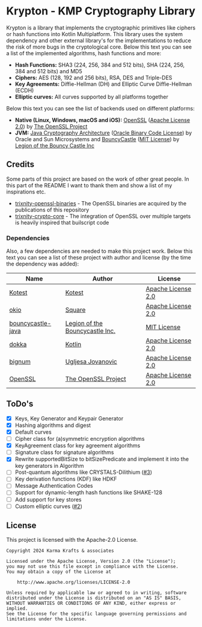 # Krypton - KMP Cryptography Library

Krypton is a library that implements the cryptographic primitives like ciphers or hash functions into Kotlin
Multiplatform. This library uses the system dependency and other external library's for the implementations to reduce
the risk of more bugs in the cryptological core. Below this text you can see a list of the implemented algorithms, hash
functions and more:

- **Hash Functions:** SHA3 (224, 256, 384 and 512 bits), SHA (224, 256, 384 and 512 bits) and MD5
- **Ciphers:** AES (128, 192 and 256 bits), RSA, DES and Triple-DES
- **Key Agreements:** Diffie-Hellman (DH) and Elliptic Curve Diffie-Hellman (ECDH)
- **Elliptic curves:** All curves supported by all platforms together

Below this text you can see the list of backends used on different platforms:

- **Native (Linux, Windows, macOS and iOS):** [OpenSSL](https://www.openssl.org/) ([Apache License 2.0](https://github.com/openssl/openssl/blob/master/LICENSE.txt)) by [The OpenSSL Project](https://github.com/OpenSSL/OpenSSL)
- **JVM:** [Java Cryptography Architecture](https://en.wikipedia.org/wiki/Java_Cryptography_Architecture) ([Oracle Binary Code License](https://www.oracle.com/downloads/licenses/binary-code-license.html)) by Oracle and Sun Microsystems and [BouncyCastle](https://github.com/bcgit/bc-java) ([MIT License](https://github.com/bcgit/bc-java/blob/main/LICENSE.md)) by [Legion of the Bouncy Castle Inc](https://github.com/bcgit)

## Credits

Some parts of this project are based on the work of other great people. In this part of the README I want to thank them and show a list of my inspirations etc.

- [trixnity-openssl-binaries](https://gitlab.com/trixnity/trixnity-openssl-binaries) - The OpenSSL binaries are acquired by the publications of this repository
- [trixnity-crypto-core](https://gitlab.com/trixnity/trixnity/-/tree/main/trixnity-crypto-core?ref_type=heads) - The integration of OpenSSL over multiple targets is heavily inspired that builscript code

### Dependencies

Also, a few dependencies are needed to make this project work. Below this text you can see a list of these project with author and license (by the time the dependency was added):

| Name                                                                   | Author                                                      | License                                                                                        | 
|------------------------------------------------------------------------|-------------------------------------------------------------|------------------------------------------------------------------------------------------------|
| [Kotest](https://github.com/kotest/kotest)                             | [Kotest](https://github.com/kotest)                         | [Apache License 2.0](https://github.com/kotest/kotest/blob/master/LICENSE)                     |
| [okio](https://github.com/square/okio)                                 | [Square](https://github.com/square)                         | [Apache License 2.0](https://github.com/square/okio/blob/master/LICENSE.txt)                   |
| [bouncycastle-java](https://www.bouncycastle.org/repositories/bc-java) | [Legion of the Bouncycastle Inc.](https://github.com/bcgit) | [MIT License](https://github.com/bcgit/bc-java/blob/main/LICENSE.md)                           |
| [dokka](https://github.com/Kotlin/dokka)                               | [Kotlin](https://github.com/Kotlin)                         | [Apache License 2.0](https://github.com/Kotlin/dokka/blob/master/LICENSE.txt)                  |
| [bignum](https://github.com/ionspin/kotlin-multiplatform-bignum)       | [Ugljesa Jovanovic](https://github.com/ionspin)             | [Apache License 2.0](https://github.com/ionspin/kotlin-multiplatform-bignum/blob/main/LICENSE) |
| [OpenSSL](https://github.com/OpenSSL/OpenSSL)                          | [The OpenSSL Project](https://github.com/OpenSSL/OpenSSL)   | [Apache License 2.0](https://github.com/openssl/openssl/blob/master/LICENSE.txt)               |

## ToDo's

- [X] Keys, Key Generator and Keypair Generator
- [X] Hashing algorithms and digest
- [X] Default curves
- [ ] Cipher class for (a)symmetric encryption algorithms
- [X] KeyAgreement class for key agreement algorithms
- [ ] Signature class for signature algorithms
- [X] Rewrite supportedBitSize to bitSizePredicate and implement it into the key generators in Algorithm
- [ ] Post-quantum algorithms like
  CRYSTALS-Dilithium ([#3](https://git.karmakrafts.dev/kk/evince-project/krypton/-/issues/3))
- [ ] Key derivation functions (KDF) like HDKF
- [ ] Message Authentication Codes
- [ ] Support for dynamic-length hash functions like SHAKE-128
- [ ] Add support for key stores
- [ ] Custom elliptic curves ([#2](https://git.karmakrafts.dev/kk/evince-project/krypton/-/issues/2))

## License

This project is licensed with the Apache-2.0 License.

```
Copyright 2024 Karma Krafts & associates
  
Licensed under the Apache License, Version 2.0 (the "License");  
you may not use this file except in compliance with the License.  
You may obtain a copy of the License at  
  
    http://www.apache.org/licenses/LICENSE-2.0  
  
Unless required by applicable law or agreed to in writing, software  
distributed under the License is distributed on an "AS IS" BASIS,  
WITHOUT WARRANTIES OR CONDITIONS OF ANY KIND, either express or implied.  
See the License for the specific language governing permissions and  
limitations under the License.
```
